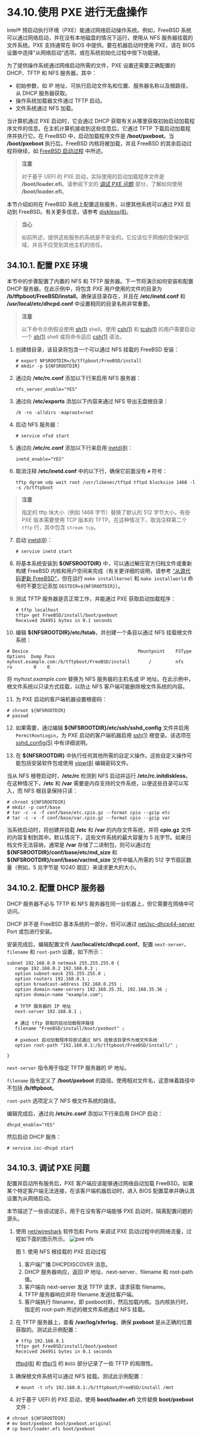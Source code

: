# 34.10.使用 PXE 进行无盘操作

Intel® 预启动执行环境（PXE）能通过网络启动操作系统。例如，FreeBSD 系统可以通过网络启动，并在没有本地磁盘的情况下运行，使用从 NFS 服务器挂载的文件系统。PXE 支持通常在 BIOS 中提供。要在机器启动时使用 PXE，请在 BIOS 设置中选择“从网络启动”选项，或在系统初始化过程中按下功能键。

为了提供操作系统通过网络启动所需的文件，PXE 设置还需要正确配置的 DHCP、TFTP 和 NFS 服务器，其中：

* 初始参数，如 IP 地址、可执行启动文件名和位置、服务器名称以及根路径，从 DHCP 服务器获取。
* 操作系统加载器文件通过 TFTP 启动。
* 文件系统通过 NFS 加载。

当计算机通过 PXE 启动时，它会通过 DHCP 获取有关从哪里获取初始启动加载程序文件的信息。在主机计算机接收到这些信息后，它通过 TFTP 下载启动加载程序并执行它。在 FreeBSD 中，启动加载程序文件是 **/boot/pxeboot**。当 **/boot/pxeboot** 执行后，FreeBSD 内核将被加载，并且 FreeBSD 的其余启动过程将继续，如 [FreeBSD 启动过程](https://docs.freebsd.org/en/books/handbook/boot/#boot) 中所述。

>**注意**
>
> 对于基于 UEFI 的 PXE 启动，实际使用的启动加载程序文件是 **/boot/loader.efi**。请参阅下文的 [调试 PXE 问题](https://docs.freebsd.org/en/books/handbook/advanced-networking/#_debugging_pxe_problems) 部分，了解如何使用 **/boot/loader.efi**。

本节介绍如何在 FreeBSD 系统上配置这些服务，以便其他系统可以通过 PXE 启动到 FreeBSD。有关更多信息，请参考 [diskless(8)](https://man.freebsd.org/cgi/man.cgi?query=diskless&sektion=8&format=html)。

>**当心**
>
>如前所述，提供这些服务的系统是不安全的。它应该位于网络的受保护区域，并且不应受到其他主机的信任。

## 34.10.1. 配置 PXE 环境

本节中的步骤配置了内置的 NFS 和 TFTP 服务器。下一节将演示如何安装和配置 DHCP 服务器。在此示例中，将包含 PXE 用户使用的文件的目录为 **/b/tftpboot/FreeBSD/install**。确保该目录存在，并且在 **/etc/inetd.conf** 和 **/usr/local/etc/dhcpd.conf** 中设置相同的目录名称非常重要。

>**注意**
>
> 以下命令示例假设使用 [sh(1)](https://man.freebsd.org/cgi/man.cgi?query=sh&sektion=1&format=html) shell。使用 [csh(1)](https://man.freebsd.org/cgi/man.cgi?query=csh&sektion=1&format=html) 和 [tcsh(1)](https://man.freebsd.org/cgi/man.cgi?query=tcsh&sektion=1&format=html) 的用户需要启动一个 [sh(1)](https://man.freebsd.org/cgi/man.cgi?query=sh&sektion=1&format=html) shell 或将命令适应 [csh(1)](https://man.freebsd.org/cgi/man.cgi?query=csh&sektion=1&format=html) 语法。

1. 创建根目录，该目录将包含一个可以通过 NFS 挂载的 FreeBSD 安装：

   ```
   # export NFSROOTDIR=/b/tftpboot/FreeBSD/install
   # mkdir -p ${NFSROOTDIR}
   ```

2. 通过向 **/etc/rc.conf** 添加以下行来启用 NFS 服务器：

   ```
   nfs_server_enable="YES"
   ```

3. 通过向 **/etc/exports** 添加以下内容来通过 NFS 导出无盘根目录：

   ```
   /b -ro -alldirs -maproot=root
   ```

4. 启动 NFS 服务器：

   ```
   # service nfsd start
   ```

5. 通过向 **/etc/rc.conf** 添加以下行来启用 [inetd(8)](https://man.freebsd.org/cgi/man.cgi?query=inetd&sektion=8&format=html)：

   ```
   inetd_enable="YES"
   ```

6. 取消注释 **/etc/inetd.conf** 中的以下行，确保它前面没有 `#` 符号：

   ```
   tftp dgram udp wait root /usr/libexec/tftpd tftpd blocksize 1468 -l -s /b/tftpboot
   ```

>**注意**
>
> 指定的 tftp 块大小（例如 1468 字节）替换了默认的 512 字节大小。有些 PXE 版本需要使用 TCP 版本的 TFTP。在这种情况下，取消注释第二个 `tftp` 行，其中包含 `stream tcp`。

7. 启动 [inetd(8)](https://man.freebsd.org/cgi/man.cgi?query=inetd&sektion=8&format=html)：

   ```
   # service inetd start
   ```

8. 将基本系统安装到 **\${NFSROOTDIR}** 中，可以通过解压官方归档文件或重新构建 FreeBSD 内核和用户空间来完成（有关更详细的说明，请参考 [“从源代码更新 FreeBSD”](https://docs.freebsd.org/en/books/handbook/cutting-edge/#makeworld)，但在运行 `make installkernel` 和 `make installworld` 命令时不要忘记添加 `DESTDIR=${NFSROOTDIR}`）。

9. 测试 TFTP 服务器是否正常工作，并能通过 PXE 获取启动加载程序：

   ```
   # tftp localhost
   tftp> get FreeBSD/install/boot/pxeboot
   Received 264951 bytes in 0.1 seconds
   ```

10. 编辑 **\${NFSROOTDIR}/etc/fstab**，并创建一个条目以通过 NFS 挂载根文件系统：

```
# Device                                         Mountpoint    FSType   Options  Dump Pass
myhost.example.com:/b/tftpboot/FreeBSD/install       /         nfs      ro        0    0
```

将 *myhost.example.com* 替换为 NFS 服务器的主机名或 IP 地址。在此示例中，根文件系统以只读方式挂载，以防止 NFS 客户端可能删除根文件系统的内容。

11. 为 PXE 启动的客户端机器设置根密码：

```
# chroot ${NFSROOTDIR}
# passwd
```

12. 如果需要，通过编辑 **\${NFSROOTDIR}/etc/ssh/sshd\_config** 文件并启用 `PermitRootLogin`，为 PXE 启动的客户端机器启用 [ssh(1)](https://man.freebsd.org/cgi/man.cgi?query=ssh&sektion=1&format=html) 根登录。该选项在 [sshd\_config(5)](https://man.freebsd.org/cgi/man.cgi?query=sshd_config&sektion=5&format=html) 中有详细说明。

13. 在 **\${NFSROOTDIR}** 中执行任何其他所需的自定义操作。这些自定义操作可能包括安装软件包或使用 [vipw(8)](https://man.freebsd.org/cgi/man.cgi?query=vipw&sektion=8&format=html) 编辑密码文件。

当从 NFS 根卷启动时，**/etc/rc** 检测到 NFS 启动并运行 **/etc/rc.initdiskless**。在这种情况下，**/etc** 和 **/var** 需要是内存支持的文件系统，以便这些目录可以写入，而 NFS 根目录保持只读：

```
# chroot ${NFSROOTDIR}
# mkdir -p conf/base
# tar -c -v -f conf/base/etc.cpio.gz --format cpio --gzip etc
# tar -c -v -f conf/base/var.cpio.gz --format cpio --gzip var
```

当系统启动时，将创建并挂载 **/etc** 和 **/var** 的内存文件系统，并将 **cpio.gz** 文件的内容复制到其中。默认情况下，这些文件系统的最大容量为 5 兆字节。如果归档文件无法容纳，通常是 **/var** 存储了二进制包，则可以通过在 **\${NFSROOTDIR}/conf/base/etc/md\_size** 和 **\${NFSROOTDIR}/conf/base/var/md\_size** 文件中输入所需的 512 字节扇区数量（例如，5 兆字节是 10240 扇区）来请求更大的大小。

## 34.10.2. 配置 DHCP 服务器

DHCP 服务器不必与 TFTP 和 NFS 服务器在同一台机器上，但它需要在网络中可访问。

DHCP 并不是 FreeBSD 基本系统的一部分，但可以通过 [net/isc-dhcp44-server](https://cgit.freebsd.org/ports/tree/net/isc-dhcp44-server/) Port 或包进行安装。

安装完成后，编辑配置文件 **/usr/local/etc/dhcpd.conf**。配置 `next-server`、`filename` 和 `root-path` 设置，如下所示：

```
subnet 192.168.0.0 netmask 255.255.255.0 {
   range 192.168.0.2 192.168.0.3 ;
   option subnet-mask 255.255.255.0 ;
   option routers 192.168.0.1 ;
   option broadcast-address 192.168.0.255 ;
   option domain-name-servers 192.168.35.35, 192.168.35.36 ;
   option domain-name "example.com";

   # TFTP 服务器的 IP 地址
   next-server 192.168.0.1 ;

   # 通过 tftp 获取的启动加载程序路径
   filename "FreeBSD/install/boot/pxeboot" ;

   # pxeboot 启动加载程序将尝试通过 NFS 挂载该目录作为根文件系统
   option root-path "192.168.0.1:/b/tftpboot/FreeBSD/install/" ;

}
```

`next-server` 指令用于指定 TFTP 服务器的 IP 地址。

`filename` 指令定义了 **/boot/pxeboot** 的路径。使用相对文件名，这意味着路径中不包括 **/b/tftpboot**。

`root-path` 选项定义了 NFS 根文件系统的路径。

编辑完成后，通过向 **/etc/rc.conf** 添加以下行来启用 DHCP 启动：

```
dhcpd_enable="YES"
```

然后启动 DHCP 服务：

```
# service isc-dhcpd start
```

## 34.10.3. 调试 PXE 问题

配置并启动所有服务后，PXE 客户端应该能够通过网络自动加载 FreeBSD。如果某个特定客户端无法连接，在该客户端机器启动时，进入 BIOS 配置菜单并确认其设置为从网络启动。

本节描述了一些调试提示，用于在没有客户端能够 PXE 启动时，隔离配置问题的源头。

1. 使用 [net/wireshark](https://cgit.freebsd.org/ports/tree/net/wireshark/) 软件包和 Ports 来调试 PXE 启动过程中的网络流量，过程如下面的图示所示。
   ![pxe nfs](https://docs.freebsd.org/images/books/handbook/advanced-networking/pxe-nfs.png)

   图 1. 使用 NFS 根挂载的 PXE 启动过程

   1. 客户端广播 DHCPDISCOVER 消息。
   2. DHCP 服务器响应，返回 IP 地址、next-server、filename 和 root-path 值。
   3. 客户端向 next-server 发送 TFTP 请求，请求获取 filename。
   4. TFTP 服务器响应并将 filename 发送给客户端。
   5. 客户端执行 filename，即 pxeboot(8)，然后加载内核。当内核执行时，指定的 root-path 所述的根文件系统通过 NFS 挂载。

2. 在 TFTP 服务器上，查看 **/var/log/xferlog**，确保 **pxeboot** 是从正确的位置获取的。测试此示例配置：

   ```
   # tftp 192.168.0.1
   tftp> get FreeBSD/install/boot/pxeboot
   Received 264951 bytes in 0.1 seconds
   ```

   [tftpd(8)](https://man.freebsd.org/cgi/man.cgi?query=tftpd&sektion=8&format=html) 和 [tftp(1)](https://man.freebsd.org/cgi/man.cgi?query=tftp&sektion=1&format=html) 的 `BUGS` 部分记录了一些 TFTP 的局限性。

3. 确保根文件系统可以通过 NFS 挂载。测试此示例配置：

   ```
   # mount -t nfs 192.168.0.1:/b/tftpboot/FreeBSD/install /mnt
   ```

4. 对于基于 UEFI 的 PXE 启动，使用 **boot/loader.efi** 文件替换 **boot/pxeboot** 文件：

```
# chroot ${NFSROOTDIR}
# mv boot/pxeboot boot/pxeboot.original
# cp boot/loader.efi boot/pxeboot
```
